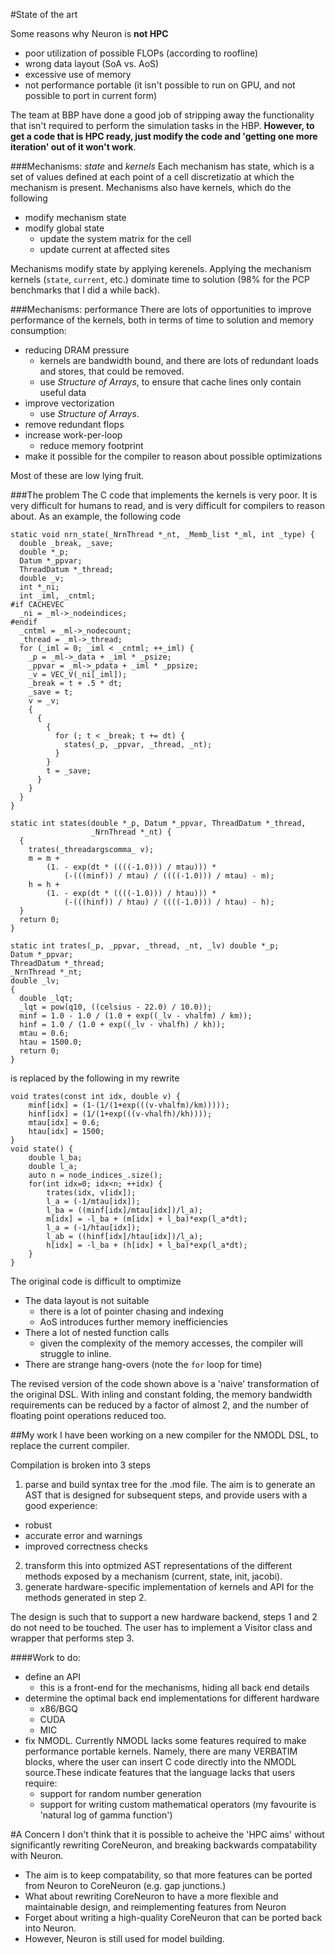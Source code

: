 #State of the art

Some reasons why Neuron is **not HPC**
* poor utilization of possible FLOPs (according to roofline)
* wrong data layout (SoA vs. AoS)
* excessive use of memory
* not performance portable (it isn't possible to run on GPU, and not possible to port in current form)

The team at BBP have done a good job of stripping away the functionality that isn't required to perform the simulation tasks in the HBP. **However, to get a code that is HPC ready, just modify the code and 'getting one more iteration' out of it won't work**.

###Mechanisms: _state_ and _kernels_
Each mechanism has state, which is a set of values defined at each point of a cell discretizatio at which the mechanism is present. Mechanisms also have kernels, which do the following
* modify mechanism state
* modify global state
  * update the system matrix for the cell
  * update current at affected sites

Mechanisms modify state by applying kerenels. Applying the mechanism kernels (`state`, `current`, etc.) dominate time to solution (98% for the PCP benchmarks that I did a while back).

###Mechanisms: performance
There are lots of opportunities to improve performance of the kernels, both in terms of time to solution and memory consumption:
* reducing DRAM pressure
  * kernels are bandwidth bound, and there are lots of redundant loads and stores, that could be removed.
  * use _Structure of Arrays_, to  ensure that cache lines only contain useful data
* improve vectorization
  * use _Structure of Arrays_.
* remove redundant flops
* increase work-per-loop
  * reduce memory footprint
* make it possible for the compiler to reason about possible optimizations

Most of these are low lying fruit.

###The problem
The C code that implements the kernels is very poor. It is very difficult for humans to read, and is very difficult for compilers to reason about. As an example, the following code
```
static void nrn_state(_NrnThread *_nt, _Memb_list *_ml, int _type) {
  double _break, _save;
  double *_p;
  Datum *_ppvar;
  ThreadDatum *_thread;
  double _v;
  int *_ni;
  int _iml, _cntml;
#if CACHEVEC
  _ni = _ml->_nodeindices;
#endif
  _cntml = _ml->_nodecount;
  _thread = _ml->_thread;
  for (_iml = 0; _iml < _cntml; ++_iml) {
    _p = _ml->_data + _iml * _psize;
    _ppvar = _ml->_pdata + _iml * _ppsize;
    _v = VEC_V(_ni[_iml]);
    _break = t + .5 * dt;
    _save = t;
    v = _v;
    {
      {
        {
          for (; t < _break; t += dt) {
            states(_p, _ppvar, _thread, _nt);
          }
        }
        t = _save;
      }
    }
  }
}

static int states(double *_p, Datum *_ppvar, ThreadDatum *_thread,
                  _NrnThread *_nt) {
  {
    trates(_threadargscomma_ v);
    m = m +
        (1. - exp(dt * ((((-1.0))) / mtau))) *
            (-(((minf)) / mtau) / ((((-1.0))) / mtau) - m);
    h = h +
        (1. - exp(dt * ((((-1.0))) / htau))) *
            (-(((hinf)) / htau) / ((((-1.0))) / htau) - h);
  }
  return 0;
}

static int trates(_p, _ppvar, _thread, _nt, _lv) double *_p;
Datum *_ppvar;
ThreadDatum *_thread;
_NrnThread *_nt;
double _lv;
{
  double _lqt;
  _lqt = pow(q10, ((celsius - 22.0) / 10.0));
  minf = 1.0 - 1.0 / (1.0 + exp((_lv - vhalfm) / km));
  hinf = 1.0 / (1.0 + exp((_lv - vhalfh) / kh));
  mtau = 0.6;
  htau = 1500.0;
  return 0;
}
```
is replaced by the following in my rewrite
```
void trates(const int idx, double v) {
    minf[idx] = (1-(1/(1+exp(((v-vhalfm)/km)))));
    hinf[idx] = (1/(1+exp(((v-vhalfh)/kh))));
    mtau[idx] = 0.6;
    htau[idx] = 1500;
}
void state() {
    double l_ba;
    double l_a;
    auto n = node_indices_.size();
    for(int idx=0; idx<n; ++idx) {
        trates(idx, v[idx]);
        l_a = (-1/mtau[idx]);
        l_ba = ((minf[idx]/mtau[idx])/l_a);
        m[idx] = -l_ba + (m[idx] + l_ba)*exp(l_a*dt);
        l_a = (-1/htau[idx]);
        l_ab = ((hinf[idx]/htau[idx])/l_a);
        h[idx] = -l_ba + (h[idx] + l_ba)*exp(l_a*dt);
    }
}
```

The original code is difficult to omptimize
* The data layout is not suitable
  * there is a lot of pointer chasing and indexing
  * AoS introduces further memory inefficiencies
* There a lot of nested function calls
  * given the complexity of the memory accesses, the compiler will struggle to inline.
* There are strange hang-overs (note the `for` loop for time)

The revised version of the code shown above is a 'naive' transformation of the original DSL. With inling and constant folding, the memory bandwidth requirements can be reduced by a factor of almost 2, and the number of floating point operations reduced too.

##My work
I have been working on a new compiler for the NMODL DSL, to replace the current compiler.

Compilation is broken into 3 steps
1. parse and build syntax tree for the .mod file. The aim is to generate an AST that is designed for subsequent steps, and provide users with a good experience:
  * robust
  * accurate error and warnings
  * improved correctness checks
2. transform this into optmized AST representations of the different methods exposed by a mechanism (current, state, init, jacobi).
3. generate hardware-specific implementation of kernels and API for the methods generated in step 2.

The design is such that to support a new hardware backend, steps 1 and 2 do not need to be touched. The user has to implement a Visitor class and wrapper that performs step 3.

####Work to do:
* define an API
  * this is a front-end for the mechanisms, hiding all back end details
* determine the optimal back end implementations for different hardware
  * x86/BGQ
  * CUDA
  * MIC
* fix NMODL. Currently NMODL lacks some features required to make performance portable kernels. Namely, there are many VERBATIM blocks, where the user can insert C code directly into the NMODL source.These indicate features that the language lacks that users require:
  * support for random number generation
  * support for writing custom mathematical operators (my favourite is 'natural log of gamma function')

#A Concern
I don't think that it is possible to acheive the 'HPC aims' without significantly rewriting CoreNeuron, and breaking backwards compatability with Neuron.
* The aim is to keep compatability, so that more features can be ported from Neuron to CoreNeuron (e.g. gap junctions.)
* What about rewriting CoreNeuron to have a more flexible and maintainable design, and reimplementing features from Neuron
* Forget about writing a high-quality CoreNeuron that can be ported back into Neuron.
* However, Neuron is still used for model building.
